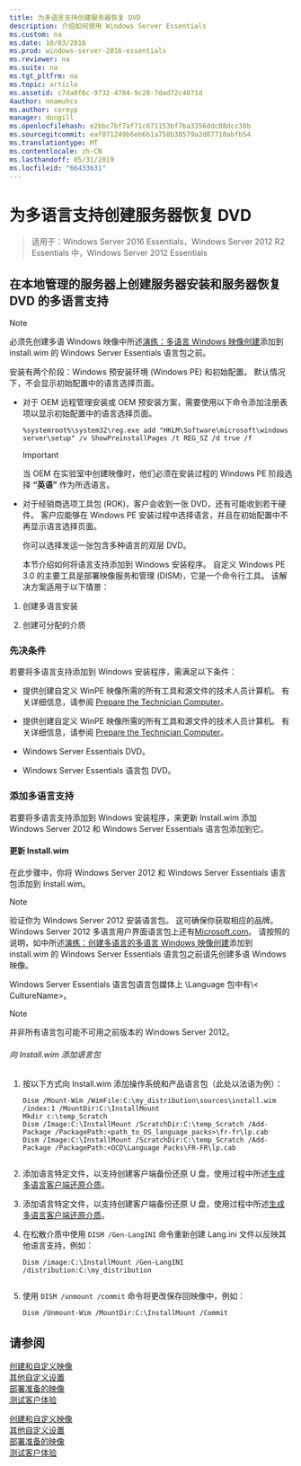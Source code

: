 ```yaml
---
title: 为多语言支持创建服务器恢复 DVD
description: 介绍如何使用 Windows Server Essentials
ms.custom: na
ms.date: 10/03/2016
ms.prod: windows-server-2016-essentials
ms.reviewer: na
ms.suite: na
ms.tgt_pltfrm: na
ms.topic: article
ms.assetid: c7da0f6c-9732-4784-9c28-7dad72c4071d
4author: nnamuhcs
ms.author: coreyp
manager: dongill
ms.openlocfilehash: e2bbc7bf7af71c671153bf7ba3356ddc08dcc38b
ms.sourcegitcommit: eaf071249b6eb6b1a758b38579a2d87710abfb54
ms.translationtype: MT
ms.contentlocale: zh-CN
ms.lasthandoff: 05/31/2019
ms.locfileid: "66433631"
---
```

# <a name="create-a-server-recovery-dvd-for-multi-language-support"></a>为多语言支持创建服务器恢复 DVD

>适用于：Windows Server 2016 Essentials，Windows Server 2012 R2 Essentials 中，Windows Server 2012 Essentials

##  <a name="BKMK_MLHeadedRecovery"></a> 在本地管理的服务器上创建服务器安装和服务器恢复 DVD 的多语言支持  
  
> [!NOTE]
>  必须先创建多语 Windows 映像中所述[演练：多语言 Windows 映像创建](https://technet.microsoft.com/library/jj126995)添加到 install.wim 的 Windows Server Essentials 语言包之前。  
  
 安装有两个阶段：Windows 预安装环境 (Windows PE) 和初始配置。 默认情况下，不会显示初始配置中的语言选择页面。  
  
- 对于 OEM 远程管理安装或 OEM 预安装方案，需要使用以下命令添加注册表项以显示初始配置中的语言选择页面。  
  
  ```  
  %systemroot%\system32\reg.exe add "HKLM\Software\microsoft\windows server\setup" /v ShowPreinstallPages /t REG_SZ /d true /f  
  ```  
  
  > [!IMPORTANT]
  >  当 OEM 在实验室中创建映像时，他们必须在安装过程的 Windows PE 阶段选择 **“英语”** 作为所选语言。  
  
- 对于经销商选项工具包 (ROK)，客户会收到一张 DVD，还有可能收到若干硬件。 客户应能够在 Windows PE 安装过程中选择语言，并且在初始配置中不再显示语言选择页面。  
  
  你可以选择发运一张包含多种语言的双层 DVD。  
  
  本节介绍如何将语言支持添加到 Windows 安装程序。 自定义 Windows PE 3.0 的主要工具是部署映像服务和管理 (DISM)，它是一个命令行工具。 该解决方案适用于以下情景：  
  
1.  创建多语言安装  
  
2.  创建可分配的介质  
  
### <a name="prerequisites"></a>先决条件  
 若要将多语言支持添加到 Windows 安装程序，需满足以下条件：  
  

-   提供创建自定义 WinPE 映像所需的所有工具和源文件的技术人员计算机。 有关详细信息，请参阅 [Prepare the Technician Computer](Prepare-the-Technician-Computer.md)。  

-   提供创建自定义 WinPE 映像所需的所有工具和源文件的技术人员计算机。 有关详细信息，请参阅 [Prepare the Technician Computer](../install/Prepare-the-Technician-Computer.md)。  

  
-   Windows Server Essentials DVD。  
  
-   Windows Server Essentials 语言包 DVD。  
  
###  <a name="BKMK_Steps"></a> 添加多语言支持  
 若要将多语言支持添加到 Windows 安装程序，来更新 Install.wim 添加 Windows Server 2012 和 Windows Server Essentials 语言包添加到它。  
  
#### <a name="update-installwim"></a>更新 Install.wim  
 在此步骤中，你将 Windows Server 2012 和 Windows Server Essentials 语言包添加到 Install.wim。  
  
> [!NOTE]
>  验证你为 Windows Server 2012 安装语言包。 这可确保你获取相应的品牌。 Windows Server 2012 多语言用户界面语言包上还有[Microsoft.com](https://www.microsoft.com/OEM/en/installation/downloads/Pages/technical-downloads.aspx)。 请按照的说明，如中所述[演练：创建多语言的多语言 Windows 映像创建](https://technet.microsoft.com/library/jj126995.aspx)添加到 install.wim 的 Windows Server Essentials 语言包之前请先创建多语 Windows 映像。  
>   
>  Windows Server Essentials 语言包语言包媒体上 \Language 包中有\\< CultureName\>。  
  
> [!NOTE]
>  并非所有语言包可能不可用之前版本的 Windows Server 2012。  
  
###### <a name="to-add-language-packs-to-installwim"></a>向 Install.wim 添加语言包  
  
1.  按以下方式向 Install.wim 添加操作系统和产品语言包（此处以法语为例）：  
  
    ```  
    Dism /Mount-Wim /WimFile:C:\my_distribution\sources\install.wim /index:1 /MountDir:C:\InstallMount  
    Mkdir c:\temp_Scratch  
    Dism /Image:C:\InstallMount /ScratchDir:C:\temp_Scratch /Add-Package /PackagePath:<path_to_OS_language_packs>\fr-fr\lp.cab  
    Dism /Image:C:\InstallMount /ScratchDir:C:\temp_Scratch /Add-Package /PackagePath:<OCD\Language Packs\FR-FR\lp.cab  
  
    ```  
  

2.  添加语言特定文件，以支持创建客户端备份还原 U 盘，使用过程中所述[生成多语言客户端还原介质](Build-Multi-Language-Client-Restore-Media.md)。  

2.  添加语言特定文件，以支持创建客户端备份还原 U 盘，使用过程中所述[生成多语言客户端还原介质](../install/Build-Multi-Language-Client-Restore-Media.md)。  

  
3.  在松散介质中使用 `DISM /Gen-LangINI` 命令重新创建 Lang.ini 文件以反映其他语言支持，例如：  
  
    ```  
    Dism /image:C:\InstallMount /Gen-LangINI /distribution:C:\my_distribution  
  
    ```  
  
4.  使用 `DISM /unmount /commit` 命令将更改保存回映像中，例如：  
  
    ```  
    Dism /Unmount-Wim /MountDir:C:\InstallMount /Commit  
    ```  
  
## <a name="see-also"></a>请参阅  

 [创建和自定义映像](Creating-and-Customizing-the-Image.md)   
 [其他自定义设置](Additional-Customizations.md)   
 [部署准备的映像](Preparing-the-Image-for-Deployment.md)   
 [测试客户体验](Testing-the-Customer-Experience.md)

 [创建和自定义映像](../install/Creating-and-Customizing-the-Image.md)   
 [其他自定义设置](../install/Additional-Customizations.md)   
 [部署准备的映像](../install/Preparing-the-Image-for-Deployment.md)   
 [测试客户体验](../install/Testing-the-Customer-Experience.md)

